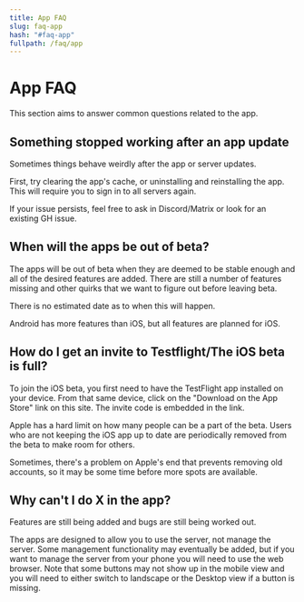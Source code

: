 ```yaml
---
title: App FAQ
slug: faq-app
hash: "#faq-app"
fullpath: /faq/app
---
```


# App FAQ
This section aims to answer common questions related to the app.

## Something stopped working after an app update

Sometimes things behave weirdly after the app or server updates.

First, try clearing the app's cache, or uninstalling and reinstalling the app.
This will require you to sign in to all servers again.

If your issue persists, feel free to ask in Discord/Matrix or look for an existing GH issue.

## When will the apps be out of beta?

The apps will be out of beta when they are deemed to be stable enough and all of the desired features are added.
There are still a number of features missing and other quirks that we want to figure out before leaving beta.

There is no estimated date as to when this will happen.

Android has more features than iOS, but all features are planned for iOS.

## How do I get an invite to Testflight/The iOS beta is full?

To join the iOS beta, you first need to have the TestFlight app installed on your device.
From that same device, click on the "Download on the App Store" link on this site.
The invite code is embedded in the link.

Apple has a hard limit on how many people can be a part of the beta.
Users who are not keeping the iOS app up to date are periodically removed from the beta to make room for others.

Sometimes, there's a problem on Apple's end that prevents removing old accounts, so it may be some time before more spots are available.

## Why can't I do X in the app?

Features are still being added and bugs are still being worked out.

The apps are designed to allow you to use the server, not manage the server.
Some management functionality may eventually be added, but if you want to manage the server from your phone you will need to use the web browser.
Note that some buttons may not show up in the mobile view and you will need to either switch to landscape or the Desktop view if a button is missing.
